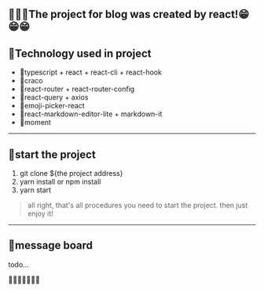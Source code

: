## 🎉🎉🎉The project for blog was created by react!😁😁😁
## 🥭Technology used in project
+ 🍇typescript + react + react-cli + react-hook
+ 🍈craco
+ 🍉react-router + react-router-config
+ 🍊react-query + axios 
+ 🍋emoji-picker-react
+ 🍌react-markdown-editor-lite + markdown-it
+ 🍍moment
---
## 🍎start the project
1. git clone ${the project address}
2. yarn install or npm install 
3. yarn start
> all right, that's all procedures you need to start the project. then just enjoy it!
---
## 🌽message board
todo...

🍏🍐🍑🍓🍒🍅🍆